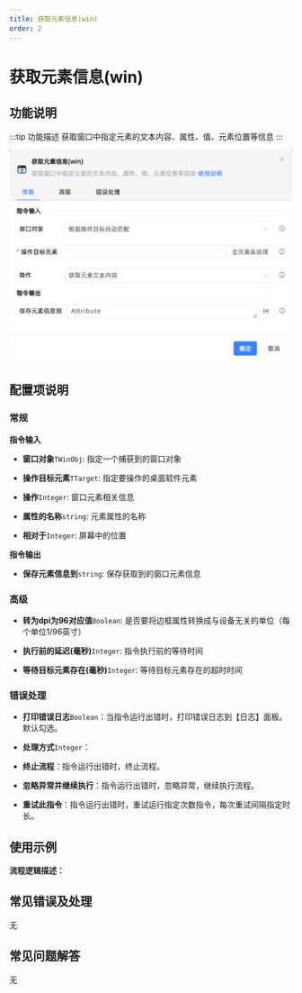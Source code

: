 ```yaml
---
title: 获取元素信息(win)
order: 2
---
```


# 获取元素信息(win)

## 功能说明

:::tip 功能描述
获取窗口中指定元素的文本内容、属性、值、元素位置等信息
:::

![获取元素信息(win)](../../../assets/获取元素信息(win)_command.png)

## 配置项说明

### 常规

**指令输入**

- **窗口对象**`TWinObj`: 指定一个捕获到的窗口对象

- **操作目标元素**`TTarget`: 指定要操作的桌面软件元素

- **操作**`Integer`: 窗口元素相关信息

- **属性的名称**`string`: 元素属性的名称

- **相对于**`Integer`: 屏幕中的位置


**指令输出**

- **保存元素信息到**`string`: 保存获取到的窗口元素信息

### 高级

- **转为dpi为96对应值**`Boolean`: 是否要将边框属性转换成与设备无关的单位（每个单位1/96英寸）

- **执行前的延迟(毫秒)**`Integer`: 指令执行前的等待时间

- **等待目标元素存在(毫秒)**`Integer`: 等待目标元素存在的超时时间

### 错误处理

- **打印错误日志**`Boolean`：当指令运行出错时，打印错误日志到【日志】面板。默认勾选。

- **处理方式**`Integer`：

 - **终止流程**：指令运行出错时，终止流程。

 - **忽略异常并继续执行**：指令运行出错时，忽略异常，继续执行流程。

 - **重试此指令**：指令运行出错时，重试运行指定次数指令，每次重试间隔指定时长。

## 使用示例

**流程逻辑描述：** 

## 常见错误及处理

无

## 常见问题解答

无

